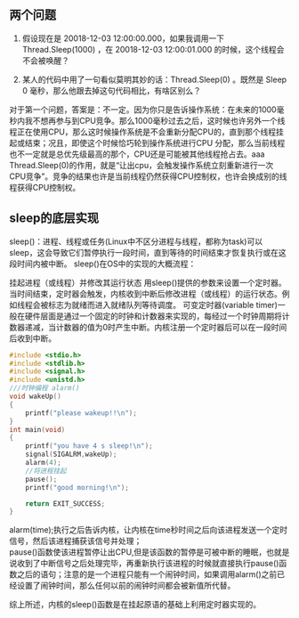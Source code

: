 两个问题
-----
1. 假设现在是 20018-12-03 12:00:00.000，如果我调用一下 Thread.Sleep(1000) ，在 20018-12-03 12:00:01.000 的时候，这个线程会不会被唤醒？  

2. 某人的代码中用了一句看似莫明其妙的话：Thread.Sleep(0) 。既然是 Sleep 0 毫秒，那么他跟去掉这句代码相比，有啥区别么？  

​        对于第一个问题，答案是：不一定。因为你只是告诉操作系统：在未来的1000毫秒内我不想再参与到CPU竞争。那么1000毫秒过去之后，这时候也许另外一个线程正在使用CPU，那么这时候操作系统是不会重新分配CPU的，直到那个线程挂起或结束；况且，即使这个时候恰巧轮到操作系统进行CPU 分配，那么当前线程也不一定就是总优先级最高的那个，CPU还是可能被其他线程抢占去。aaa
​        Thread.Sleep(0)的作用，就是“让出cpu，会触发操作系统立刻重新进行一次CPU竞争”。竞争的结果也许是当前线程仍然获得CPU控制权，也许会换成别的线程获得CPU控制权。

sleep的底层实现
---
sleep()：进程、线程或任务(Linux中不区分进程与线程，都称为task)可以sleep，这会导致它们暂停执行一段时间，直到等待的时间结束才恢复执行或在这段时间内被中断。
sleep()在OS中的实现的大概流程：

挂起进程（或线程）并修改其运行状态
用sleep()提供的参数来设置一个定时器。
当时间结束，定时器会触发，内核收到中断后修改进程（或线程）的运行状态。例如线程会被标志为就绪而进入就绪队列等待调度。
可变定时器(variable timer)一般在硬件层面是通过一个固定的时钟和计数器来实现的，每经过一个时钟周期将计数器递减，当计数器的值为0时产生中断。内核注册一个定时器后可以在一段时间后收到中断。
````c
#include <stdio.h>
#include <stdlib.h>
#include <signal.h>
#include <unistd.h>
///时钟编程 alarm()
void wakeUp()
{
    printf("please wakeup!!\n");
}
int main(void)
{
    printf("you have 4 s sleep!\n");
    signal(SIGALRM,wakeUp);
    alarm(4);
    //将进程挂起
    pause();
    printf("good morning!\n");

    return EXIT_SUCCESS;
}
````
alarm(time);执行之后告诉内核，让内核在time秒时间之后向该进程发送一个定时信号，然后该进程捕获该信号并处理；  
pause()函数使该进程暂停让出CPU,但是该函数的暂停是可被中断的睡眠，也就是说收到了中断信号之后处理完毕，再重新执行该进程的时候就直接执行pause()函数之后的语句；注意的是一个进程只能有一个闹钟时间，如果调用alarm()之前已经设置了闹钟时间，那么任何以前的闹钟时间都会被新值所代替。  

综上所述，内核的sleep()函数是在挂起原语的基础上利用定时器实现的。


